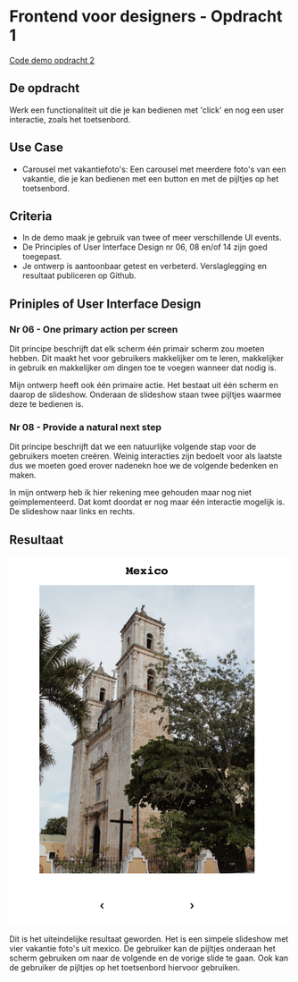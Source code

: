 # Frontend voor designers - Opdracht 1
[Code demo opdracht 2](https://github.com/lisacbot/frontendvoordesigners/tree/master/opdracht2)

## De opdracht 
Werk een functionaliteit uit die je kan bedienen met 'click' en nog een user interactie, zoals het toetsenbord. 

## Use Case
- Carousel met vakantiefoto's: Een carousel met meerdere foto's van een vakantie, die je kan bedienen met een button en met de pijltjes op het toetsenbord.

## Criteria
- In de demo maak je gebruik van twee of meer verschillende UI events.
- De Principles of User Interface Design nr 06, 08 en/of 14 zijn goed toegepast.
- Je ontwerp is aantoonbaar getest en verbeterd. Verslaglegging en resultaat publiceren op Github. 

## Priniples of User Interface Design
### Nr 06 - One primary action per screen
Dit principe beschrijft dat elk scherm één primair scherm zou moeten hebben. Dit maakt het voor gebruikers makkelijker om te leren, makkelijker in gebruik en makkelijker om dingen toe te voegen wanneer dat nodig is.

Mijn ontwerp heeft ook één primaire actie. Het bestaat uit één scherm en daarop de slideshow. Onderaan de slideshow staan twee pijltjes waarmee deze te bedienen is. 

### Nr 08 - Provide a natural next step
Dit principe beschrijft dat we een natuurlijke volgende stap voor de gebruikers moeten creëren. Weinig interacties zijn bedoelt voor als laatste dus we moeten goed erover nadenekn hoe we de volgende bedenken en maken. 

In mijn ontwerp heb ik hier rekening mee gehouden maar nog niet geimplementeerd. Dat komt doordat er nog maar één interactie mogelijk is. De slideshow naar links en rechts. 

## Resultaat
![alt text](https://github.com/lisacbot/frontendvoordesigners/blob/master/opdracht2/img/Schermafbeelding%202019-05-22%20om%2010.35.35.png?raw=true "Screenshot 1")

Dit is het uiteindelijke resultaat geworden. Het is een simpele slideshow met vier vakantie foto's uit mexico. De gebruiker kan de pijltjes onderaan het scherm gebruiken om naar de volgende en de vorige slide te gaan. Ook kan de gebruiker de pijltjes op het toetsenbord hiervoor gebruiken. 